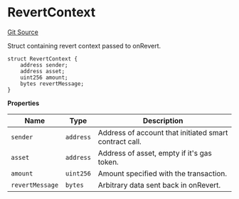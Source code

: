 # RevertContext
[Git Source](https://github.com/zeta-chain/protocol-contracts/blob/aed88f337e1bcebb90f013de9e45bbc5d073ba85/contracts/Revert.sol)

Struct containing revert context passed to onRevert.


```solidity
struct RevertContext {
    address sender;
    address asset;
    uint256 amount;
    bytes revertMessage;
}
```

**Properties**

|Name|Type|Description|
|----|----|-----------|
|`sender`|`address`|Address of account that initiated smart contract call.|
|`asset`|`address`|Address of asset, empty if it's gas token.|
|`amount`|`uint256`|Amount specified with the transaction.|
|`revertMessage`|`bytes`|Arbitrary data sent back in onRevert.|

